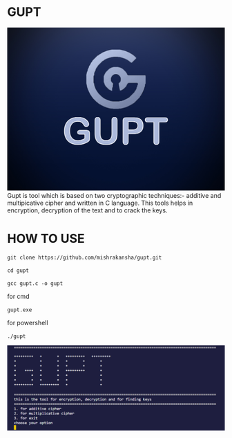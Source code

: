 # GUPT
![logo](https://github.com/mishrakansha/gupt/blob/main/logo/gupt.jpg)
Gupt is tool which is based on two cryptographic techniques:- additive and multipicative cipher and written in C language. This tools helps in encryption, decryption of the text and to crack the keys.

# HOW TO USE
```
git clone https://github.com/mishrakansha/gupt.git
```
```
cd gupt
```
```
gcc gupt.c -o gupt
```
for cmd 
```
gupt.exe
```
for powershell
```
./gupt
```

![logo](https://github.com/mishrakansha/gupt/blob/main/logo/2022-05-26%20(3).png)
